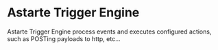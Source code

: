 Astarte Trigger Engine
======================

Astarte Trigger Engine process events and executes configured actions, such as POSTing payloads to http, etc...
